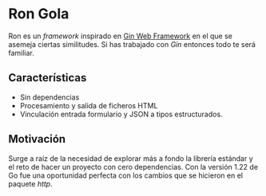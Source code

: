 # Ron Gola

Ron es un _framework_ inspirado en [Gin Web Framework](https://github.com/gin-gonic/gin)
en el que se asemeja ciertas similitudes. Si has trabajado con _Gin_ entonces
todo te será familiar.

## Características

- Sin dependencias
- Procesamiento y salida de ficheros HTML
- Vinculación entrada formulario y JSON a tipos estructurados.

## Motivación

Surge a raíz de la necesidad de explorar más a fondo la librería estándar y el
reto de hacer un proyecto con cero dependencias. Con la versión 1.22 de Go fue
una oportunidad perfecta con los cambios que se hicieron en el paquete _http_.
